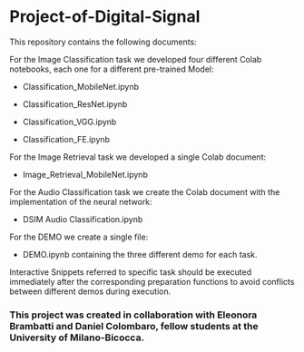# Project-of-Digital-Signal

This repository contains the following documents:

For the Image Classification task we developed four different Colab notebooks, each one for a different pre-trained Model:

- Classification_MobileNet.ipynb

- Classification_ResNet.ipynb

- Classification_VGG.ipynb

- Classification_FE.ipynb

For the Image Retrieval task we developed a single Colab document:

- Image_Retrieval_MobileNet.ipynb

For the Audio Classification task we create the Colab document with the implementation of the neural network:

- DSIM Audio Classification.ipynb

For the DEMO we create a single file:

- DEMO.ipynb containing the three different demo for each task.
  
Interactive Snippets referred to specific task should be executed immediately after the corresponding preparation functions to avoid conflicts between different demos during execution.

### This project was created in collaboration with Eleonora Brambatti and Daniel Colombaro, fellow students at the University of Milano-Bicocca.
